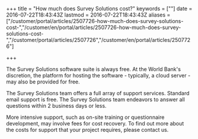 ﻿+++
title = "How much does Survey Solutions cost?"
keywords = [""]
date = 2016-07-22T18:43:43Z
lastmod = 2016-07-22T18:43:43Z
aliases = ["/customer/portal/articles/2507726-how-much-does-survey-solutions-cost-","/customer/en/portal/articles/2507726-how-much-does-survey-solutions-cost-","/customer/portal/articles/2507726","/customer/en/portal/articles/2507726"]

+++

The Survey Solutions software suite is always free. At the World Bank's
discretion, the platform for hosting the software - typically, a cloud
server - may also be provided for free.  

The Survey Solutions team offers a full array of support services.
Standard email support is free. The Survey Solutions team endeavors to
answer all questions within 2 business days or less.

More intensive support, such as on-site training or questionnaire
development, may involve fees for cost recovery. To find out more about
the costs for support that your project requires, please contact us.
